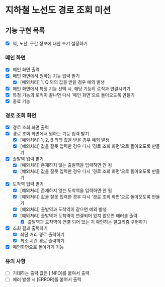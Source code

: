 # 지하철 노선도 경로 조회 미션

## 기능 구현 목록
- [x] 역, 노선, 구간 정보에 대한 초기 설정하기
### 메인 화면
- [x] 메인 화면 출력
- [x] 메인 화면에서 원하는 기능 입력 받기
    - [x] [예외처리] 1, Q 외의 값을 받을 경우 예외 발생
- [x] 메인 화면에서 특정 기능 선택 시, 해당 기능의 로직과 연결시키기
- [x] 특정 기능의 로직이 끝나면 다시 '메인 화면'으로 돌아오도록 만들기
- [x] 종료 기능

### 경로 조회 화면
- [x] 경로 조회 화면 출력
- [x] 경로 조회 화면에서 원하는 기능 입력 받기
    - [x] [예외처리] 1, 2, B 외의 값을 받을 경우 예외 발생
    - [x] [예외처리] 값을 잘못 입력한 경우 다시 '경로 조회 화면'으로 돌아오도록 만들기
- [x] 출발역 입력 받기
    - [x] [예외처리] 존재하지 않는 출발역을 입력하면 안 됨
    - [x] [예외처리] 값을 잘못 입력한 경우 다시 '경로 조회 화면'으로 돌아오도록 만들기
- [x] 도착역 입력 받기
    - [x] [예외처리] 존재하지 않는 도착역을 입력하면 안 됨
    - [x] [예외처리] 값을 잘못 입력한 경우 다시 '경로 조회 화면'으로 돌아오도록 만들기
    - [x] [예외처리] 출발역과 도착역이 같으면 예외 발생
    - [x] [예외처리] 출발역과 도착역이 연결되어 있지 않으면 에러를 출력
        - [x] 출발역과 도착역이 연결 되어 있는 지 확인하는 알고리즘 구현하기
- [x] 조회 결과 출력하기
    - [x] 최단 거리 경로 출력하기
    - [x] 최소 시간 경로 출력하기
- [x] 메인화면으로 돌아가기 기능

### 유의 사항
- [ ] 기대하는 출력 값은 [INFO]를 붙여서 출력
- [ ] 에러 발생 시 [ERROR]를 붙여서 출력